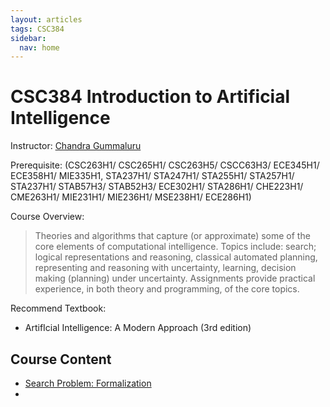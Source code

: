 ```yaml
---
layout: articles
tags: CSC384
sidebar:
  nav: home
---
```


# CSC384 Introduction to Artificial Intelligence

Instructor: [Chandra Gummaluru](https://chandra-gummaluru.github.io/)

Prerequisite: (CSC263H1/ CSC265H1/ CSC263H5/ CSCC63H3/ ECE345H1/ ECE358H1/ MIE335H1, STA237H1/ STA247H1/ STA255H1/ STA257H1/ STA237H1/ STAB57H3/ STAB52H3/ ECE302H1/ STA286H1/ CHE223H1/ CME263H1/ MIE231H1/ MIE236H1/ MSE238H1/ ECE286H1)

Course Overview:

> Theories and algorithms that capture (or approximate) some of the core elements of computational intelligence. Topics include: search; logical representations and reasoning, classical automated planning, representing and reasoning with uncertainty, learning, decision making (planning) under uncertainty. Assignments provide practical experience, in both theory and programming, of the core topics.

Recommend Textbook:

- ArtifIcial Intelligence: A Modern Approach (3rd edition) 

## Course Content

- [Search Problem: Formalization](SPF)
- 
